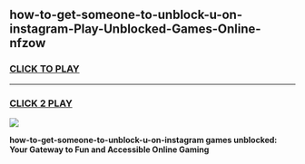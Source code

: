 
## how-to-get-someone-to-unblock-u-on-instagram-Play-Unblocked-Games-Online-nfzow
<h3>
<a href="https://premium76.site?title=how-to-get-someone-to-unblock-u-on-instagram&ref=25A">CLICK TO PLAY</a></h3>
<hr>

<h3>
<a href="https://premium76.site?title=how-to-get-someone-to-unblock-u-on-instagram&ref=25A">CLICK 2 PLAY</a>
  
</h3>

<a href="https://premium76.site?title=how-to-get-someone-to-unblock-u-on-instagram&ref=25A"><img src="https://clearcache.store/games.png"></a>


**how-to-get-someone-to-unblock-u-on-instagram games unblocked: Your Gateway to Fun and Accessible Online Gaming**
